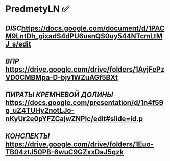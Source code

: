 # PredmetyLN :white_check_mark:
***DISC***https://docs.google.com/document/d/1PACM9LntDh_gixadS4dPU6usnQS0uy544NTcmLtMJ_s/edit
------------------------------------------------------------------------------------
***ВПР***
https://drive.google.com/drive/folders/1AyjFePzVD0CMBMpa-D-bjv1WZuAGf5BXt
------------------------------------------------------------------------------------
***ПИРАТЫ КРЕМНЕВОЙ ДОЛИНЫ***
https://docs.google.com/presentation/d/1n4f59g_uZ4TUHy2notLJo-nKyUr2e0pYFZCajwZNPlc/edit#slide=id.p
------------------------------------------------------------------------------------------------------
***КОНСПЕКТЫ***
https://drive.google.com/drive/folders/1Euo-TB04ztJ50PB-6wuC9GZxxDaJ5qzk
--------------------------------------------------------------------------------------
